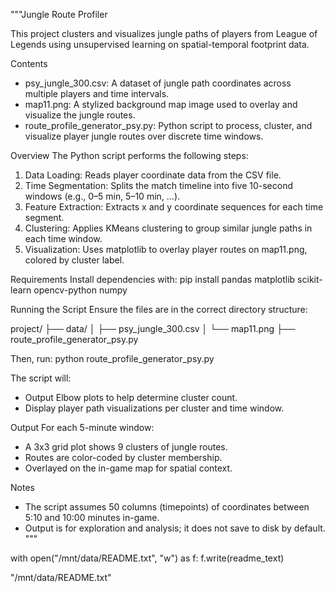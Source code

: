 """Jungle Route Profiler

This project clusters and visualizes jungle paths of players from League of Legends using unsupervised learning on spatial-temporal footprint data.

Contents
- psy_jungle_300.csv: A dataset of jungle path coordinates across multiple players and time intervals.
- map11.png: A stylized background map image used to overlay and visualize the jungle routes.
- route_profile_generator_psy.py: Python script to process, cluster, and visualize player jungle routes over discrete time windows.

Overview
The Python script performs the following steps:
1. Data Loading: Reads player coordinate data from the CSV file.
2. Time Segmentation: Splits the match timeline into five 10-second windows (e.g., 0–5 min, 5–10 min, ...).
3. Feature Extraction: Extracts x and y coordinate sequences for each time segment.
4. Clustering: Applies KMeans clustering to group similar jungle paths in each time window.
5. Visualization: Uses matplotlib to overlay player routes on map11.png, colored by cluster label.

Requirements
Install dependencies with:
pip install pandas matplotlib scikit-learn opencv-python numpy

Running the Script
Ensure the files are in the correct directory structure:

project/
├── data/
│   ├── psy_jungle_300.csv
│   └── map11.png
├── route_profile_generator_psy.py

Then, run:
python route_profile_generator_psy.py

The script will:
- Output Elbow plots to help determine cluster count.
- Display player path visualizations per cluster and time window.

Output
For each 5-minute window:
- A 3x3 grid plot shows 9 clusters of jungle routes.
- Routes are color-coded by cluster membership.
- Overlayed on the in-game map for spatial context.

Notes
- The script assumes 50 columns (timepoints) of coordinates between 5:10 and 10:00 minutes in-game.
- Output is for exploration and analysis; it does not save to disk by default.
"""

with open("/mnt/data/README.txt", "w") as f:
    f.write(readme_text)

"/mnt/data/README.txt"
